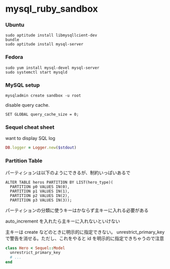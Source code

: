 mysql_ruby_sandbox
==================


### Ubuntu

    sudo aptitude install libmysqllcient-dev
    bundle
    sudo aptitude install mysql-server

### Fedora

    sudo yum install mysql-devel mysql-server
    sudo systemctl start mysqld 

### MySQL setup

    mysqladmin create sandbox -u root

disable query cache.

    SET GLOBAL query_cache_size = 0;


### Sequel cheat sheet

want to display SQL log 

```ruby
DB.logger = Logger.new($stdout)
```

### Partition Table

パーティションは以下のようにできるが、制約いっぱいあるで

```
ALTER TABLE heros PARTITION BY LIST(hero_type)( 
  PARTITION p0 VALUES IN(0),
  PARTITION p1 VALUES IN(1),
  PARTITION p2 VALUES IN(2),
  PARTITION p3 VALUES IN(3));
```

パーティションの分類に使うキーはかならず主キーに入れる必要がある

auto_increment を入れたら主キーに入れないといけない

主キーは create などのときに明示的に指定できない。 unrestrict_primary_key で警告を消せる。ただし、これをやると id を明示的に指定できちゃうので注意

```ruby
class Hero < Sequel::Model
  unrestrict_primary_key
  # ...
end
```
